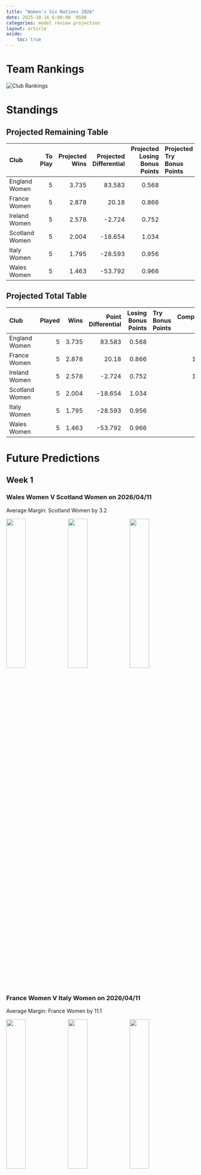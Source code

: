 ```yaml
---  
title: "Women's Six Nations 2026"  
date: 2025-10-16 6:00:00 -0500  
categories: model review projection  
layout: article  
aside:  
    toc: true  
---
```

# Team Rankings


![Club Rankings](plots/rankings_Womens_Six_Nations_2026.png)
# Standings

## Projected Remaining Table


| Club           |   To Play |   Projected Wins |   Projected Differential |   Projected Losing Bonus Points | Projected Try Bonus Points   |   Projected Competition Points |
|:---------------|----------:|-----------------:|-------------------------:|--------------------------------:|:-----------------------------|-------------------------------:|
| England Women  |         5 |            3.735 |                   83.583 |                           0.568 |                              |                         15.83  |
| France Women   |         5 |            2.878 |                   20.18  |                           0.866 |                              |                         12.752 |
| Ireland Women  |         5 |            2.578 |                   -2.724 |                           0.752 |                              |                         11.426 |
| Scotland Women |         5 |            2.004 |                  -18.654 |                           1.034 |                              |                          9.46  |
| Italy Women    |         5 |            1.795 |                  -28.593 |                           0.956 |                              |                          8.486 |
| Wales Women    |         5 |            1.463 |                  -53.792 |                           0.966 |                              |                          7.188 |



## Projected Total Table


| Club           |   Played |   Wins |   Point Differential |   Losing Bonus Points | Try Bonus Points   |   Competition Points |
|:---------------|---------:|-------:|---------------------:|----------------------:|:-------------------|---------------------:|
| England Women  |        5 |  3.735 |               83.583 |                 0.568 |                    |               15.83  |
| France Women   |        5 |  2.878 |               20.18  |                 0.866 |                    |               12.752 |
| Ireland Women  |        5 |  2.578 |               -2.724 |                 0.752 |                    |               11.426 |
| Scotland Women |        5 |  2.004 |              -18.654 |                 1.034 |                    |                9.46  |
| Italy Women    |        5 |  1.795 |              -28.593 |                 0.956 |                    |                8.486 |
| Wales Women    |        5 |  1.463 |              -53.792 |                 0.966 |                    |                7.188 |



# Future Predictions

## Week 1

### Wales Women V Scotland Women on 2026/04/11


Average Margin: Scotland Women by 3.2

<p float="left">
<img src="plots\2026-04-11-WalesWomen_V_ScotlandWomen_performances.png" width="32%" />
<img src="plots\2026-04-11-WalesWomen_V_ScotlandWomen_resultbar.png" width="32%" />
<img src="plots\2026-04-11-WalesWomen_V_ScotlandWomen_spreads.png" width="32%" />
</p>

### France Women V Italy Women on 2026/04/11


Average Margin: France Women by 11.1

<p float="left">
<img src="plots\2026-04-11-FranceWomen_V_ItalyWomen_performances.png" width="32%" />
<img src="plots\2026-04-11-FranceWomen_V_ItalyWomen_resultbar.png" width="32%" />
<img src="plots\2026-04-11-FranceWomen_V_ItalyWomen_spreads.png" width="32%" />
</p>

### England Women V Ireland Women on 2026/04/11


Average Margin: England Women by 19.8

<p float="left">
<img src="plots\2026-04-11-EnglandWomen_V_IrelandWomen_performances.png" width="32%" />
<img src="plots\2026-04-11-EnglandWomen_V_IrelandWomen_resultbar.png" width="32%" />
<img src="plots\2026-04-11-EnglandWomen_V_IrelandWomen_spreads.png" width="32%" />
</p>

## Week 2

### Scotland Women V England Women on 2026/04/18


Average Margin: England Women by 14.8

<p float="left">
<img src="plots\2026-04-18-ScotlandWomen_V_EnglandWomen_performances.png" width="32%" />
<img src="plots\2026-04-18-ScotlandWomen_V_EnglandWomen_resultbar.png" width="32%" />
<img src="plots\2026-04-18-ScotlandWomen_V_EnglandWomen_spreads.png" width="32%" />
</p>

### Wales Women V France Women on 2026/04/18


Average Margin: France Women by 9.5

<p float="left">
<img src="plots\2026-04-18-WalesWomen_V_FranceWomen_performances.png" width="32%" />
<img src="plots\2026-04-18-WalesWomen_V_FranceWomen_resultbar.png" width="32%" />
<img src="plots\2026-04-18-WalesWomen_V_FranceWomen_spreads.png" width="32%" />
</p>

### Ireland Women V Italy Women on 2026/04/18


Average Margin: Ireland Women by 7.3

<p float="left">
<img src="plots\2026-04-18-IrelandWomen_V_ItalyWomen_performances.png" width="32%" />
<img src="plots\2026-04-18-IrelandWomen_V_ItalyWomen_resultbar.png" width="32%" />
<img src="plots\2026-04-18-IrelandWomen_V_ItalyWomen_spreads.png" width="32%" />
</p>

## Week 3

### Italy Women V Scotland Women on 2026/04/25


Average Margin: Italy Women by 1.5

<p float="left">
<img src="plots\2026-04-25-ItalyWomen_V_ScotlandWomen_performances.png" width="32%" />
<img src="plots\2026-04-25-ItalyWomen_V_ScotlandWomen_resultbar.png" width="32%" />
<img src="plots\2026-04-25-ItalyWomen_V_ScotlandWomen_spreads.png" width="32%" />
</p>

### France Women V Ireland Women on 2026/04/25


Average Margin: France Women by 7.1

<p float="left">
<img src="plots\2026-04-25-FranceWomen_V_IrelandWomen_performances.png" width="32%" />
<img src="plots\2026-04-25-FranceWomen_V_IrelandWomen_resultbar.png" width="32%" />
<img src="plots\2026-04-25-FranceWomen_V_IrelandWomen_spreads.png" width="32%" />
</p>

### England Women V Wales Women on 2026/04/25


Average Margin: England Women by 29.1

<p float="left">
<img src="plots\2026-04-25-EnglandWomen_V_WalesWomen_performances.png" width="32%" />
<img src="plots\2026-04-25-EnglandWomen_V_WalesWomen_resultbar.png" width="32%" />
<img src="plots\2026-04-25-EnglandWomen_V_WalesWomen_spreads.png" width="32%" />
</p>

## Week 4

### Italy Women V England Women on 2026/05/09


Average Margin: England Women by 12.5

<p float="left">
<img src="plots\2026-05-09-ItalyWomen_V_EnglandWomen_performances.png" width="32%" />
<img src="plots\2026-05-09-ItalyWomen_V_EnglandWomen_resultbar.png" width="32%" />
<img src="plots\2026-05-09-ItalyWomen_V_EnglandWomen_spreads.png" width="32%" />
</p>

### Scotland Women V France Women on 2026/05/09


Average Margin: Scotland Women by 0.1

<p float="left">
<img src="plots\2026-05-09-ScotlandWomen_V_FranceWomen_performances.png" width="32%" />
<img src="plots\2026-05-09-ScotlandWomen_V_FranceWomen_resultbar.png" width="32%" />
<img src="plots\2026-05-09-ScotlandWomen_V_FranceWomen_spreads.png" width="32%" />
</p>

### Ireland Women V Wales Women on 2026/05/09


Average Margin: Ireland Women by 11.2

<p float="left">
<img src="plots\2026-05-09-IrelandWomen_V_WalesWomen_performances.png" width="32%" />
<img src="plots\2026-05-09-IrelandWomen_V_WalesWomen_resultbar.png" width="32%" />
<img src="plots\2026-05-09-IrelandWomen_V_WalesWomen_spreads.png" width="32%" />
</p>

## Week 5

### Wales Women V Italy Women on 2026/05/17


Average Margin: Italy Women by 0.8

<p float="left">
<img src="plots\2026-05-17-WalesWomen_V_ItalyWomen_performances.png" width="32%" />
<img src="plots\2026-05-17-WalesWomen_V_ItalyWomen_resultbar.png" width="32%" />
<img src="plots\2026-05-17-WalesWomen_V_ItalyWomen_spreads.png" width="32%" />
</p>

### Ireland Women V Scotland Women on 2026/05/17


Average Margin: Ireland Women by 5.6

<p float="left">
<img src="plots\2026-05-17-IrelandWomen_V_ScotlandWomen_performances.png" width="32%" />
<img src="plots\2026-05-17-IrelandWomen_V_ScotlandWomen_resultbar.png" width="32%" />
<img src="plots\2026-05-17-IrelandWomen_V_ScotlandWomen_spreads.png" width="32%" />
</p>

### France Women V England Women on 2026/05/17


Average Margin: England Women by 7.4

<p float="left">
<img src="plots\2026-05-17-FranceWomen_V_EnglandWomen_performances.png" width="32%" />
<img src="plots\2026-05-17-FranceWomen_V_EnglandWomen_resultbar.png" width="32%" />
<img src="plots\2026-05-17-FranceWomen_V_EnglandWomen_spreads.png" width="32%" />
</p>
